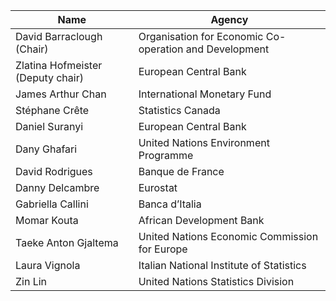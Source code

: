 Name | Agency
------------ | -------------
David Barraclough (Chair)|Organisation for Economic Co-operation and Development
Zlatina Hofmeister (Deputy chair)|European Central Bank
James Arthur Chan|International Monetary Fund
Stéphane Crête|Statistics Canada
Daniel Suranyi|European Central Bank
Dany Ghafari|United Nations Environment Programme
David Rodrigues|Banque de France
Danny Delcambre|Eurostat
Gabriella Callini|Banca d’Italia
Momar Kouta|African Development Bank
Taeke Anton Gjaltema|United Nations Economic Commission for Europe
Laura Vignola|Italian National Institute of Statistics
Zin Lin|United Nations Statistics Division
